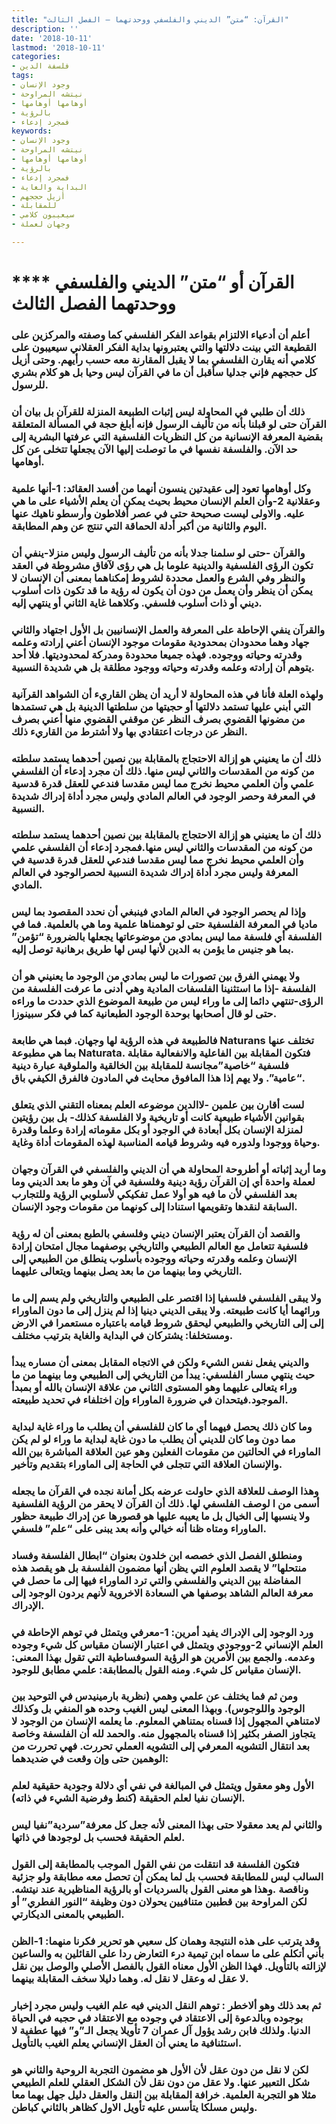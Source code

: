```yaml
---
title: "القرآن: “متن” الديني والفلسفي ووحدتهما – الفصل الثالث"
description: ''
date: '2018-10-11'
lastmod: '2018-10-11'
categories:
- فلسفة الدين
tags:
- وجود الإنسان
- نيتشه المراوحة
- أوهامها أوهامها
- بالرؤية
- فمجرد إدعاء
keywords:
- وجود الإنسان
- نيتشه المراوحة
- أوهامها أوهامها
- بالرؤية
- فمجرد إدعاء
- البداية والغاية
- أزيل حججهم
- للمقابلة
- سيعيبون كلامي
- وجهان لعملة

---
```

# **** **القرآن أو “متن” الديني والفلسفي ووحدتهما الفصل الثالث**

### أعلم أن أدعياء الالتزام بقواعد الفكر الفلسفي كما وصفته والمركزين على القطيعة التي بينت دلالتها والتي يعتبرونها بداية الفكر العقلاني سيعيبون على كلامي أنه يقارن الفلسفي بما لا يقبل المقارنة معه حسب رأيهم. وحتى أزيل كل حججهم فإني جدليا سأقبل أن ما في القرآن ليس وحيا بل هو كلام بشري للرسول.

### ذلك أن طلبي في المحاولة ليس إثبات الطبيعة المنزلة للقرآن بل بيان أن القرآن حتى لو قبلنا بأنه من تأليف الرسول فإنه أبلغ حجة في المسألة المتعلقة بقضية المعرفة الإنسانية من كل النظريات الفلسفية التي عرفتها البشرية إلى حد الآن. والفلسفة نفسها في ما توصلت إليها الآن يجعلها تتخلى عن كل أوهامها.

### وكل أوهامها تعود إلى عقيدتين ينسون أنهما من أفسد العقائد: 1-أنها علمية وعقلانية 2-وأن العلم الإنسان محيط بحيث يمكن أن يعلم الأشياء على ما هي عليه. والاولى ليست صحيحة حتى في عصر أفلاطون وأرسطو ناهيك عنها اليوم والثانية من أكبر أدلة الحماقة التي تنتج عن وهم المطابقة.

### والقرآن -حتى لو سلمنا جدلا بأنه من تأليف الرسول وليس منزلا-ينفي أن تكون الرؤى الفلسفية والدينية علوما بل هي رؤى لآفاق مشروطة في العقد والنظر وفي الشرع والعمل محددة لشروط إمكناهما بمعنى أن الإنسان لا يمكن أن ينظر وأن يعمل من دون أن يكون له رؤية ما قد تكون ذات أسلوب ديني أو ذات أسلوب فلسفي. وكلاهما غاية الثاني أو ينتهي إليه.

### والقرآن ينفي الإحاطة على المعرفة والعمل الإنسانيين بل الأول اجتهاد والثاني جهاد وهما محدودان بمحدودية مقومات موجود الإنسان أعني إرادته وعلمه وقدرته وحياته ووجوده. فهذه جميعا محدودة ومدركة لمحدوديتها. فلا أحد يتوهم أن إرادته وعلمه وقدرته وحياته ووجود مطلقة بل هي شديدة النسبية.

### ولهذه العلة فأنا في هذه المحاولة لا أريد أن يظن القاريء أن الشواهد القرآنية التي أبني عليها تستمد دلالتها أو حجيتها من سلطتها الدينية بل هي تستمدها من مضونها القضوي بصرف النظر عن موقفي القضوي منها أعني بصرف النظر عن درجات اعتقادي بها ولا أشترط من القاريء ذلك.

### ذلك أن ما يعنيني هو إزالة الاحتجاج بالمقابلة بين نصين أحدهما يستمد سلطته من كونه من المقدسات والثاني ليس منها. ذلك أن مجرد إدعاء أن الفلسفي علمي وأن العلمي محيط نخرج مما ليس مقدسا فندعي للعقل قدرة قدسية في المعرفة وحصر الوجود في العالم المادي وليس مجرد أداة إدراك شديدة النسبية.

### ذلك أن ما يعنيني هو إزالة الاحتجاج بالمقابلة بين نصين أحدهما يستمد سلطته من كونه من المقدسات والثاني ليس منها.فمجرد إدعاء أن الفلسفي علمي وأن العلمي محيط نخرج مما ليس مقدسا فندعي للعقل قدرة قدسية في المعرفة وليس مجرد أداة إدراك شديدة النسبية لحصرالوجود في العالم المادي.

### وإذا لم يحصر الوجود في العالم المادي فينبغي أن نحدد المقصود بما ليس ماديا في المعرفة الفلسفية حتى لو توهمناها علمية وما هي بالعلمية. فما في الفلسفة أي فلسفة مما ليس بمادي من موضوعاتها يجعلها بالضرورة “تؤمن” بما هو جنيس ما يؤمن به الدين لأنها ليس لها طريق برهانية توصل إليه.

### ولا يهمني الفرق بين تصورات ما ليس بمادي من الوجود ما يعنيني هو أن الفلسفة -إذا ما استثنينا الفلسفات المادية وهي أدنى ما عرفت الفلسفة من الرؤى-تنتهي دائما إلى ما وراء ليس من طبيعة الموضوع الذي حددت ما وراءه حتى لو قال أصحابها بوحدة الوجود الطبعانية كما في فكر سبينوزا.

### فالطبيعة في هذه الرؤية لها وجهان. فبما هي طابعة Naturans تختلف عنها بما هي مطبوعة Naturata. فتكون المقابلة بين الفاعلية والانفعالية مقابلة فلسفية “خاصية”مجانسة للمقابلة بين الخالقية والملوقية عبارة دينية “عامية”. ولا يهم إذا هذا المافوق محايث في المادون فالفرق الكيفي باق.

### لست أقارن بين علمين -لاالدين موضوعه العلم بمعناه التقني الذي يتعلق بقوانين الأشياء طبيعية كانت أو تاريخية ولا الفلسفة كذلك- بل بين رؤيتين لمنزلة الإنسان بكل أبعادة في الوجود أو بكل مقوماته إرادة وعلما وقدرة وحياة ووجودا ولدوره فيه وشروط قيامه المناسبة لهذه المقومات أداة وغاية.

### وما أريد إثباته أو أطروحة المحاولة هي أن الديني والفلسفي في القرآن وجهان لعملة واحدة أي إن القرآن رؤية دينية وفلسفية في آن وهو ما بعد الديني وما بعد الفلسفي لأن ما فيه هو أولا عمل تفكيكي لأسلوبي الرؤية وللتجارب السابقة لنقدها وتقويمها استنادا إلى كونهما من مقومات وجود الإنسان.

### والقصد أن القرآن يعتبر الإنسان ديني وفلسفي بالطبع بمعنى أن له رؤية فلسفية تتعامل مع العالم الطبيعي والتاريخي بوصفهما مجال امتحان إرادة الإنسان وعلمه وقدرته وحياته ووجوده بأسلوب ينطلق من الطبيعي إلى التاريخي وما بينهما من ما بعد يصل بينهما ويتعالى عليهما.

### ولا يبقى الفلسفي فلسفيا إذا اقتصر على الطبيعي والتاريخي ولم يسم إلى ما ورائهما أيا كانت طبيعته. ولا يبقى الديني دينيا إذا لم ينزل إلى ما دون الماوراء إلى إلى التاريخي والطبيعي ليحقق شروط قيامه باعتباره مستعمرا في الارض ومستخلفا: يشتركان في البداية والغاية بترتيب مختلف.

### والديني يفعل نفس الشيء ولكن في الاتجاه المقابل بمعنى أن مساره يبدأ حيث ينتهي مسار الفلسفي: يبدأ من التاريخي إلى الطبيعي وما بينهما من ما وراء يتعالى عليهما وهو المستوى الثاني من علاقة الإنسان بالله أو بمبدأ الموجود.فيتحدان في ضرورة الماوراء وإن اختلفاء في تحديد طبيعته.

### وما كان ذلك يحصل فيهما أي ما كان للفلسفي أن يطلب ما وراء غاية لبداية مما دون وما كان للديني أن يطلب ما دون غاية لبداية ما وراء لو لم يكن الماوراء في الحالتين من مقومات الفعلين وهو عين العلاقة المباشرة بين الله والإنسان العلاقة التي تتجلى في الحاجة إلى الماوراء بتقديم وتأخير.

### وهذا الوصف للعلاقة الذي حاولت عرضه بكل أمانة نجده في القرآن ما يجعله أسمى من ا لوصف الفلسفي لها. ذلك أن القرآن لا يحقر من الرؤية الفلسفية ولا ينسبها إلى الخيال بل ما يعيبه عليها هو قصورها عن إدراك طبيعة حظور الماوراء ومتاه ظنا أنه خيالي وأنه بعد يبنى على “علم” فلسفي.

### ومنطلق الفصل الذي خصصه ابن خلدون بعنوان “ابطال الفلسفة وفساد منتحلها” لا يقصد العلوم التي يظن أنها مضمون الفلسفة بل هو يقصد هذه المفاضلة بين الديني والفلسفي والتي ترد الماوراء فيها إلى ما حصل في معرفة العالم الشاهد بوصفها هي السعادة الاخروية لأنهم يردون الوجود إلى الإدراك.

### ورد الوجود إلى الإدراك يفيد أمرين: 1-معرفي ويتمثل في توهم الإحاطة في العلم الإنساني 2-ووجودي ويتمثل في اعتبار الإنسان مقياس كل شيء وجوده وعدمه. والجمع بين الأمرين هو الرؤية السوفساطية التي تقول بهذا المعنى: الإنسان مقياس كل شيء. ومنه القول بالمطابقة: علمي مطابق للوجود.

### ومن ثم فما يختلف عن علمي وهمي (نظرية بارمينيدس في التوحيد بين الوجود واللوجوس). وبهذا المعنى ليس الغيب وحده هو المنفي بل وكذلك لامتناهي المجهول إذا قسناه بمتناهي المعلوم. ما يعلمه الإنسان من الوجود لا يتجاوز الصفر بكثير إذا قسناه بالمجهول منه. والحمد لله أن الفلسفة وخاصة بعد انتقال التشويه المعرفي إلى التشويه العملي تحررت. فهي تحررت من الوهمين حتى وإن وقعت في ضديدهما:

### الأول وهو معقول ويتمثل في المبالغة في نفي أي دلالة وجودية حقيقية لعلم الإنسان نفيا لعلم الحقيقة (كنط وفرضية الشيء في ذاته).

### والثاني لم يعد معقولا حتى بهذا المعنى لأنه جعل كل معرفة”سردية”نفيا ليس لعلم الحقيقة فحسب بل لوجودها في ذاتها.

### فتكون الفلسفة قد انتقلت من نفي القول الموجب بالمطابقة إلى القول السالب ليس للمطابقة فحسب بل لما يمكن أن تحصل معه مطابقة ولو جزئية وناقصة .وهذا هو معنى القول بالسرديات أو بالرؤية المناظيرية عند نيتشه. لكن المراوحة بين قطبين متنافيين يحولان دون وظيفة “النور الفطري” أو الطبيعي بالمعنى الديكارتي.

### وقد يترتب على هذه النتيجة وهمان كل سعيي هو تحرير فكرنا منهما: 1-الظن بأني أتكلم على ما سماه ابن تيمية درء التعارض ردا على القائلين به والساعين لإزالته بالتأويل. فهذا الظن الأول معناه القول بالفصل الأصلي والوصل بين نقل لا عقل له وعقل لا نقل له. وهما دليلا سخف المقابلة بينهما.

### ثم بعد ذلك وهو ألاخطر : توهم النقل الديني فيه علم الغيب وليس مجرد إخبار بوجوده وبالدعوة إلى الاعتقاد في وجوده مع الاعتقاد في حجبه في الحياة الدنيا. ولذلك فابن رشد يؤول آل عمران 7 تأويلا يجعل الـ”و” فيها عطفية لا استئنافية ما يعني أن العقل الإنساني يعلم الغيب بالتأويل.

### لكن لا نقل من دون عقل لأن الأول هو مضمون التجربة الروحية والثاني هو شكل التعبير عنها. ولا عقل من دون نقل لأن الشكل العقلي للعلم الطبيعي مثلا هو التجربة العلمية. خرافة المقابلة بين النقل والعقل دليل جهل بهما معا وليس مسلكا يتأسس عليه تأويل الاول كظاهر بالثاني كباطن.

###